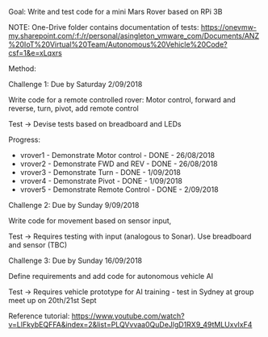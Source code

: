 Goal: Write and test code for a mini Mars Rover based on RPi 3B

NOTE: One-Drive folder contains documentation of tests: 
https://onevmw-my.sharepoint.com/:f:/r/personal/asingleton_vmware_com/Documents/ANZ%20IoT%20Virtual%20Team/Autonomous%20Vehicle%20Code?csf=1&e=xLqxrs

Method:

Challenge 1: Due by Saturday 2/09/2018

Write code for a remote controlled rover: Motor control, forward and reverse, turn, pivot, add remote control

Test -> Devise tests based on breadboard and LEDs

Progress:
* vrover1 - Demonstrate Motor control - DONE - 26/08/2018
* vrover2 - Demonstrate FWD and REV - DONE - 26/08/2018
* vrover3 - Demonstrate Turn - DONE - 1/09/2018
* vrover4 - Demonstrate Pivot - DONE - 1/09/2018
* vrover5 - Demonstrate Remote Control - DONE - 2/09/2018

Challenge 2: Due by Sunday 9/09/2018

Write code for movement based on sensor input, 

Test -> Requires testing with input (analogous to Sonar). Use breadboard and sensor (TBC)

Challenge 3: Due by Sunday 16/09/2018

Define requirements and add code for autonomous vehicle AI

Test -> Requires vehicle prototype for AI training - test in Sydney at group meet up on 20th/21st Sept

Reference tutorial: https://www.youtube.com/watch?v=LlFkybEQFFA&index=2&list=PLQVvvaa0QuDeJlgD1RX9_49tMLUxvIxF4
